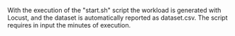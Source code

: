 With the execution of the "start.sh" script the workload is generated with Locust, and the dataset is automatically reported as dataset.csv. The script requires in input the minutes of execution.

